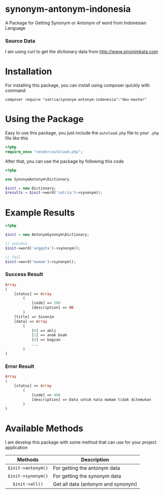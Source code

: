 # synonym-antonym-indonesia
A Package for Getting Synonym or Antonym of word from Indonesian Language

### Source Data
I am using curl to get the dictionary data from http://www.sinonimkata.com

# Installation
For installing this package, you can install using composer quickly with command
```
composer require "satria/synonym-antonym-indonesia":"dev-master"
```
# Using the Package 
Easy to use this package, you just include the ``autoload.php`` file to your ``.php`` file like this
```php
<?php
require_once "vendor/autoload.php";
```
After that, you can use the package by following this code
```php
<?php

use SynonymAntonym\Dictionary

$init = new Dictionary;
$results = $init->word('satria')->synonym();
```

# Example Results
```php
<?php

$init = new AntonymSynonym\Dictionary;

// success
$init->word('anggota')->synonym();

// fail
$init->word('mamam')->synonym();
```

### Success Result
```php
Array
(
    [status] => Array
        (
            [code] => 200
            [description] => OK
        )
    [title] => Sinonim
    [data] => Array
        (
            [0] => ahli
            [1] => anak buah
            [4] => bagian
            ...
        )
)
```

### Error Result
```php
Array
(
    [status] => Array
        (
            [code] => 400
            [description] => Data untuk kata mamam tidak ditemukan
        )
)
```

# Available Methods
I am develop this package with some method that can use for your project application

| Methods        | Description           |
|:-------------:|-------------|
| ``$init->antonym()`` | For getting the antonym data |
| ``$init->synonym()`` | For getting the synonym data |
| ``$init->all()`` | Get all data (antonym and synonym) |
